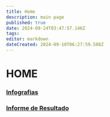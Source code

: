 ```yaml
---
title: Home
description: main page
published: true
date: 2024-09-24T03:47:57.146Z
tags: 
editor: markdown
dateCreated: 2024-09-10T06:27:59.508Z
---
```


# HOME

### [Infografias](/Infografias)
### [Informe de Resultado](/informe-de-resultado)